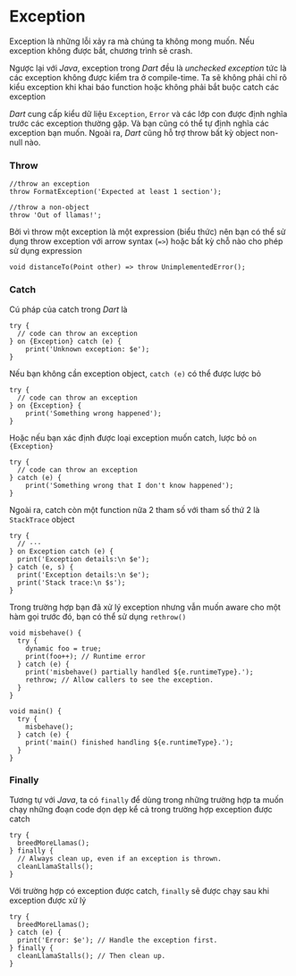 # Exception

Exception là những lỗi xảy ra mà chúng ta không mong muốn. Nếu exception không được bắt, chương trình sẽ crash.

Ngược lại với *Java*, exception trong *Dart* đều là *unchecked exception* tức là các exception không được kiểm tra ở compile-time. Ta sẽ không phải chỉ rõ kiểu exception khi khai báo function hoặc không phải bắt buộc catch các exception

*Dart* cung cấp kiểu dữ liệu `Exception`, `Error` và các lớp con được định nghĩa trước các exception thường gặp. Và bạn cũng có thể tự định nghĩa các exception bạn muốn. Ngoài ra, *Dart* cũng hỗ trợ throw bất kỳ object non-null nào.

### Throw

```
//throw an exception
throw FormatException('Expected at least 1 section');

//throw a non-object
throw 'Out of llamas!';
```

Bởi vì throw một exception là một expression (biểu thức) nên bạn có thể sử dụng throw exception với arrow syntax (`=>`) hoặc bất kỳ chỗ nào cho phép sử dụng expression
```
void distanceTo(Point other) => throw UnimplementedError();
```

### Catch

Cú pháp của catch trong *Dart* là
```
try {
  // code can throw an exception
} on {Exception} catch (e) {
    print('Unknown exception: $e');
}
```

Nếu bạn không cần exception object, `catch (e)` có thể được lược bỏ
```
try {
  // code can throw an exception
} on {Exception} {
    print('Something wrong happened');
}
```

Hoặc nếu bạn xác định được loại exception muốn catch, lược bỏ `on {Exception}`
```
try {
  // code can throw an exception
} catch (e) {
    print('Something wrong that I don't know happened');
}
```

Ngoài ra, catch còn một function nữa 2 tham số với tham số thứ 2 là `StackTrace` object
```
try {
  // ···
} on Exception catch (e) {
  print('Exception details:\n $e');
} catch (e, s) {
  print('Exception details:\n $e');
  print('Stack trace:\n $s');
}
```

Trong trường hợp bạn đã xử lý exception nhưng vẫn muốn aware cho một hàm gọi trước đó, bạn có thể sử dụng `rethrow()`
```
void misbehave() {
  try {
    dynamic foo = true;
    print(foo++); // Runtime error
  } catch (e) {
    print('misbehave() partially handled ${e.runtimeType}.');
    rethrow; // Allow callers to see the exception.
  }
}

void main() {
  try {
    misbehave();
  } catch (e) {
    print('main() finished handling ${e.runtimeType}.');
  }
}
```

### Finally

Tương tự với *Java*, ta có `finally` để dùng trong những trường hợp ta muốn chạy những đoạn code dọn dẹp kể cả trong trường hợp exception được catch
```
try {
  breedMoreLlamas();
} finally {
  // Always clean up, even if an exception is thrown.
  cleanLlamaStalls();
}
```

Với trường hợp có exception được catch, `finally` sẽ được chạy sau khi exception được xử lý
```
try {
  breedMoreLlamas();
} catch (e) {
  print('Error: $e'); // Handle the exception first.
} finally {
  cleanLlamaStalls(); // Then clean up.
}
```
